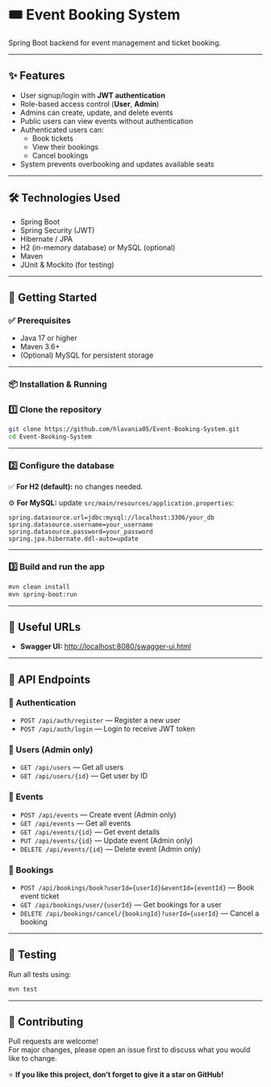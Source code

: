 
# 🎟️ Event Booking System

Spring Boot backend for event management and ticket booking.

---

## ✨ Features

- User signup/login with **JWT authentication**  
- Role-based access control (**User**, **Admin**)  
- Admins can create, update, and delete events  
- Public users can view events without authentication  
- Authenticated users can:
  - Book tickets  
  - View their bookings  
  - Cancel bookings  
- System prevents overbooking and updates available seats

---

## 🛠️ Technologies Used

- Spring Boot  
- Spring Security (JWT)  
- Hibernate / JPA  
- H2 (in-memory database) or MySQL (optional)  
- Maven  
- JUnit & Mockito (for testing)  

---

## 🚀 Getting Started

### ✅ Prerequisites

- Java 17 or higher  
- Maven 3.6+  
- (Optional) MySQL for persistent storage

---

### 📦 Installation & Running

### 1️⃣ Clone the repository

```bash
git clone https://github.com/hlavania05/Event-Booking-System.git
cd Event-Booking-System
```

---

### 2️⃣ Configure the database

✅ **For H2 (default):** no changes needed.

⚙ **For MySQL:** update `src/main/resources/application.properties`:

```properties
spring.datasource.url=jdbc:mysql://localhost:3306/your_db
spring.datasource.username=your_username
spring.datasource.password=your_password
spring.jpa.hibernate.ddl-auto=update
```

---

### 3️⃣ Build and run the app

```bash
mvn clean install
mvn spring-boot:run
```

---

## 🔗 Useful URLs

- **Swagger UI:** [http://localhost:8080/swagger-ui.html](http://localhost:8080/swagger-ui.html)  

---

## 📡 API Endpoints

### 🔐 Authentication

- `POST /api/auth/register` — Register a new user  
- `POST /api/auth/login` — Login to receive JWT token  

### 👥 Users (Admin only)

- `GET /api/users` — Get all users  
- `GET /api/users/{id}` — Get user by ID  

### 🎫 Events

- `POST /api/events` — Create event (Admin only)  
- `GET /api/events` — Get all events  
- `GET /api/events/{id}` — Get event details  
- `PUT /api/events/{id}` — Update event (Admin only)  
- `DELETE /api/events/{id}` — Delete event (Admin only)  

### 📑 Bookings

- `POST /api/bookings/book?userId={userId}&eventId={eventId}` — Book event ticket  
- `GET /api/bookings/user/{userId}` — Get bookings for a user  
- `DELETE /api/bookings/cancel/{bookingId}?userId={userId}` — Cancel a booking  

---

## 🧪 Testing

Run all tests using:

```bash
mvn test
```

---

## 🙌 Contributing

Pull requests are welcome!  
For major changes, please open an issue first to discuss what you would like to change.

⭐ **If you like this project, don’t forget to give it a star on GitHub!**
